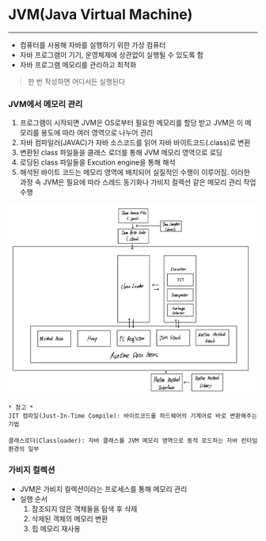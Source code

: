 # JVM(Java Virtual Machine)
---

- 컴퓨터를 사용해 자바를 실행하기 위한 가상 컴퓨터
- 자바 프로그램이 기기, 운영체제에 상관없이 실행될 수 있도록 함
- 자바 프로그램 메모리를 관리하고 최적화
> 한 번 작성하면 어디서든 실행된다

### JVM에서 메모리 관리
1. 프로그램이 시작되면 JVM은 OS로부터 필요한 메모리를 할당 받고 JVM은 이 메모리를 용도에 따라 여러 영역으로 나누어 관리
2. 자바 컴파일러(JAVAC)가 자바 소스코드를 읽어 자바 바이트코드(.class)로 변환
3. 변환된 class 파일들을 클래스 로더를 통해 JVM 메모리 영역으로 로딩
4. 로딩된 class 파일들을 Excution engine을 통해 해석
5. 해석된 바이트 코드는 메모리 영역에 배치되어 실질적인 수행이 이루어짐. 이러한 과정 속 JVM은 필요에 따라 스레드 동기화나 가비지 컬렉션 같은 메모리 관리 작업 수행

![실행 과정](./images/JVM.jpeg)

```
* 참고 *
JIT 컴파일(Just-In-Time Compile): 바이트코드를 하드웨어의 기계어로 바로 변환해주는 기법

클래스로더(Classloader): 자바 클래스를 JVM 메모리 영역으로 동적 로드하는 자바 런타임 환경의 일부  
```

### 가비지 컬렉션
- JVM은 가비지 컬렉션이라는 프로세스를 통해 메모리 관리
- 실행 순서
  1. 참조되지 않은 객체들을 탐색 후 삭제
  2. 삭제된 객체의 메모리 변환
  3. 힙 메모리 재사용